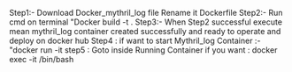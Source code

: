 Step1:- Download Docker_mythril_log file Rename it Dockerfile
Step2:- Run cmd on terminal "Docker build -t <image-name> .
Step3:- When Step2 successful execute mean mythril_log container created successfully and ready to operate and deploy on docker hub
Step4 : if want to start Mythril_log Container :- "docker run -it  <Container-name> 
step5 : Goto inside Running Container if you want : docker exec -it <Container-id> /bin/bash 
